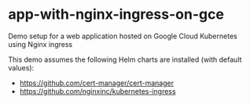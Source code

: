 # app-with-nginx-ingress-on-gce
Demo setup for a web application hosted on Google Cloud Kubernetes using Nginx ingress

This demo assumes the following Helm charts are installed (with default values):
- https://github.com/cert-manager/cert-manager
- https://github.com/nginxinc/kubernetes-ingress
